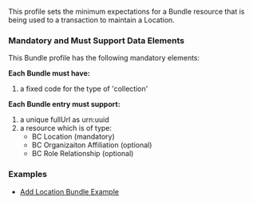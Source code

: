 
This profile sets the minimum expectations for a Bundle resource that is being used to a transaction to maintain a Location.


### Mandatory and Must Support Data Elements

This Bundle profile has the following mandatory elements:

**Each Bundle must have:**

1. a fixed code for the type of 'collection'

**Each Bundle entry must support:**

1.  a unique fullUrl as urn:uuid
2.  a resource which is of type: 
	*  BC Location (mandatory)
	*  BC Organizaiton Affiliation (optional)
	*  BC Role Relationship (optional)


### Examples

- [Add Location Bundle Example](Bundle-Example-AddLocation-Bundle.html)
